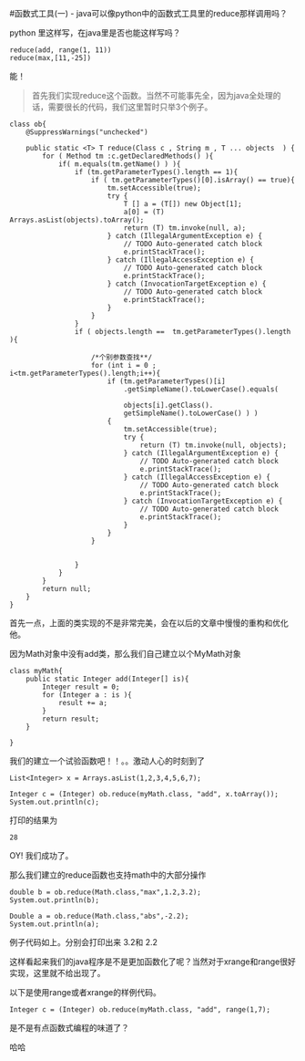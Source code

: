 #函数式工具(一) - java可以像python中的函数式工具里的reduce那样调用吗？




python 里这样写，在java里是否也能这样写吗？

    reduce(add, range(1, 11))
	reduce(max,[11,-25])

能！

> 首先我们实现reduce这个函数。当然不可能事先全，因为java全处理的话，需要很长的代码，我们这里暂时只举3个例子。


	class ob{
		@SuppressWarnings("unchecked")
		
		public static <T> T reduce(Class c , String m , T ... objects  ) {
			for ( Method tm :c.getDeclaredMethods() ){
				if( m.equals(tm.getName() ) ){
					if (tm.getParameterTypes().length == 1){
						if ( tm.getParameterTypes()[0].isArray() == true){
							tm.setAccessible(true);
							try {
								T [] a = (T[]) new Object[1]; 
								a[0] = (T) Arrays.asList(objects).toArray();
								return (T) tm.invoke(null, a);
							} catch (IllegalArgumentException e) {
								// TODO Auto-generated catch block
								e.printStackTrace();
							} catch (IllegalAccessException e) {
								// TODO Auto-generated catch block
								e.printStackTrace();
							} catch (InvocationTargetException e) {
								// TODO Auto-generated catch block
								e.printStackTrace();
							}
						}
					}
					if ( objects.length ==  tm.getParameterTypes().length ){
						
						/*个别参数查找**/
						for (int i = 0 ; i<tm.getParameterTypes().length;i++){
							if (tm.getParameterTypes()[i]
								.getSimpleName().toLowerCase().equals(

								objects[i].getClass().
								getSimpleName().toLowerCase() ) )
							{
								tm.setAccessible(true);
								try {
									return (T) tm.invoke(null, objects);
								} catch (IllegalArgumentException e) {
									// TODO Auto-generated catch block
									e.printStackTrace();
								} catch (IllegalAccessException e) {
									// TODO Auto-generated catch block
									e.printStackTrace();
								} catch (InvocationTargetException e) {
									// TODO Auto-generated catch block
									e.printStackTrace();
								}
							}
						}
						
						
					}
				}
			}
			return null;
		}
	}



首先一点，上面的类实现的不是非常完美，会在以后的文章中慢慢的重构和优化他。

因为Math对象中没有add类，那么我们自己建立以个MyMath对象

	class myMath{
		public static Integer add(Integer[] is){
			Integer result = 0;
			for (Integer a : is ){
				result += a;
			}
			return result;
		}
		
	}

我们的建立一个试验函数吧！！。。激动人心的时刻到了

	List<Integer> x = Arrays.asList(1,2,3,4,5,6,7);
	
	Integer c = (Integer) ob.reduce(myMath.class, "add", x.toArray());
	System.out.println(c);

打印的结果为

	28


OY! 我们成功了。


那么我们建立的reduce函数也支持math中的大部分操作


	double b = ob.reduce(Math.class,"max",1.2,3.2);
	System.out.println(b);
	
	Double a = ob.reduce(Math.class,"abs",-2.2);
	System.out.println(a);


例子代码如上。分别会打印出来 3.2和 2.2

这样看起来我们的java程序是不是更加函数化了呢？当然对于xrange和range很好实现，这里就不给出现了。

以下是使用range或者xrange的样例代码。

    Integer c = (Integer) ob.reduce(myMath.class, "add", range(1,7);

是不是有点函数式编程的味道了？

哈哈





